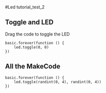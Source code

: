 #Led tutorial_test_2

## Toggle and LED

Drag the code to toggle the LED

```blocks
basic.forever(function () {
    led.toggle(0, 0)
})
```


## All the MakeCode

```blocks
basic.forever(function () {
    led.toggle(randint(0, 4), randint(0, 4))
})
```